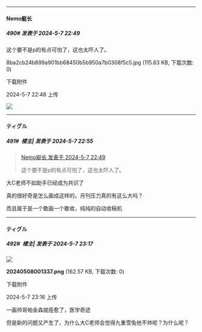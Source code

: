 ﻿
*****

####  Nemo艇长  
##### 490#       发表于 2024-5-7 22:49

这个要不是p的有点可怕了，这也太吓人了。

8ba2cb24b899a901bb68450b5b950a7b0308f5c5.jpg
(115.63 KB, 下载次数: 0)

下载附件

2024-5-7 22:48 上传

<img src="https://img.saraba1st.com/forum/202405/07/224858tbz5huhiihswu6mm.jpg" referrerpolicy="no-referrer">


*****

####  ティグル  
##### 491#         楼主| 发表于 2024-5-7 22:55

<blockquote><a href="httphttps://bbs.saraba1st.com/2b/forum.php?mod=redirect&amp;goto=findpost&amp;pid=64845412&amp;ptid=1988642" target="_blank">Nemo艇长 发表于 2024-5-7 22:49</a>

这个要不是p的有点可怕了，这也太吓人了。</blockquote>
大C老师不如助手已经成为共识了

真的很好奇是怎么画成这样的，月刊压力真的有这么大吗？

而且属于是一个敢画一个敢收，纯纯的自动收稿机


*****

####  ティグル  
##### 492#         楼主| 发表于 2024-5-7 23:17

<img src="https://img.saraba1st.com/forum/202405/07/231657uzz0q08s0bvs9qz9.png" referrerpolicy="no-referrer">

<strong>20240508001337.png</strong> (162.57 KB, 下载次数: 0)

下载附件

2024-5-7 23:16 上传

一画帅哥帕金森就痊愈了，医学奇迹

但是新的问题又产生了，为什么大C老师会觉得九重雪兔他不帅呢？为什么呢？

